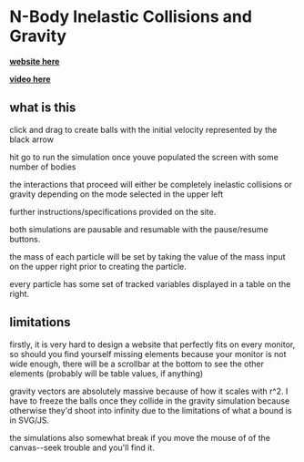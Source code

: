 # N-Body Inelastic Collisions and Gravity

[**website here**](http://jasontung.me/physics_project/)

[**video here**](https://youtu.be/onnrWaH01o8)

## what is this

click and drag to create balls with the initial velocity represented by the black arrow

hit go to run the simulation once youve populated the screen with some number of bodies

the interactions that proceed will either be completely inelastic collisions or gravity depending on the mode selected in the upper left

further instructions/specifications provided on the site.

both simulations are pausable and resumable with the pause/resume buttons.

the mass of each particle will be set by taking the value of the mass input on the upper right prior to creating the particle.

every particle has some set of tracked variables displayed in a table on the right.

## limitations

firstly, it is very hard to design a website that perfectly fits on every monitor, so should you find yourself missing elements because your monitor is not wide enough, there will be a scrollbar at the bottom to see the other elements (probably will be table values, if anything)

gravity vectors are absolutely massive because of how it scales with r^2.
I have to freeze the balls once they collide in the gravity simulation because otherwise they'd shoot into infinity due to the limitations of what a bound is in SVG/JS. 

the simulations also somewhat break if you move the mouse of of the canvas--seek trouble and you'll find it.
